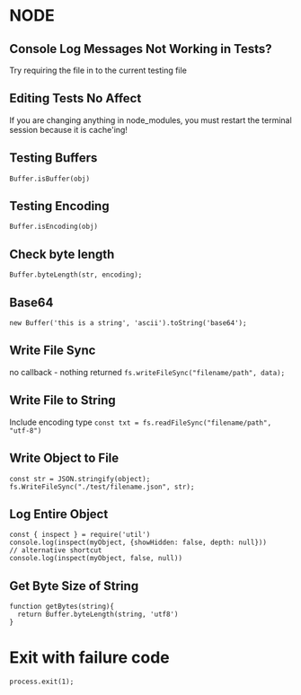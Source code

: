 # NODE

## Console Log Messages Not Working in Tests?
Try requiring the file in to the current testing file

## Editing Tests No Affect
If you are changing anything in node_modules, you must restart the terminal
session because it is cache'ing!

## Testing Buffers
`Buffer.isBuffer(obj)`

## Testing Encoding
`Buffer.isEncoding(obj)`

## Check byte length
`Buffer.byteLength(str, encoding);`

## Base64
`new Buffer('this is a string', 'ascii').toString('base64');`

## Write File Sync
no callback - nothing returned
`fs.writeFileSync("filename/path", data);`

## Write File to String
Include encoding type
`const txt = fs.readFileSync("filename/path", "utf-8")`

## Write Object to File
```
const str = JSON.stringify(object);
fs.WriteFileSync("./test/filename.json", str);
```

## Log Entire Object
```
const { inspect } = require('util')
console.log(inspect(myObject, {showHidden: false, depth: null}))
// alternative shortcut
console.log(inspect(myObject, false, null))
```

## Get Byte Size of String
```
function getBytes(string){
  return Buffer.byteLength(string, 'utf8')
}
```

# Exit with failure code
`process.exit(1);`

